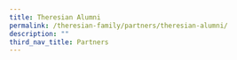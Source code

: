 ```yaml
---
title: Theresian Alumni
permalink: /theresian-family/partners/theresian-alumni/
description: ""
third_nav_title: Partners
---
```

